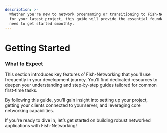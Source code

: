 ```yaml
---
description: >-
  Whether you're new to network programming or transitioning to Fish-Networking
  for your latest project, this guide will provide the essential foundation you
  need to get started smoothly.
---
```


# Getting Started

### What to Expect

This section introduces key features of Fish-Networking that you'll use frequently in your development journey. You'll find dedicated resources to deepen your understanding and step-by-step guides tailored for common first-time tasks.

By following this guide, you'll gain insight into setting up your project, getting your clients connected to your server, and leveraging core networking capabilities.

If you're ready to dive in, let’s get started on building robust networked applications with Fish-Networking!
